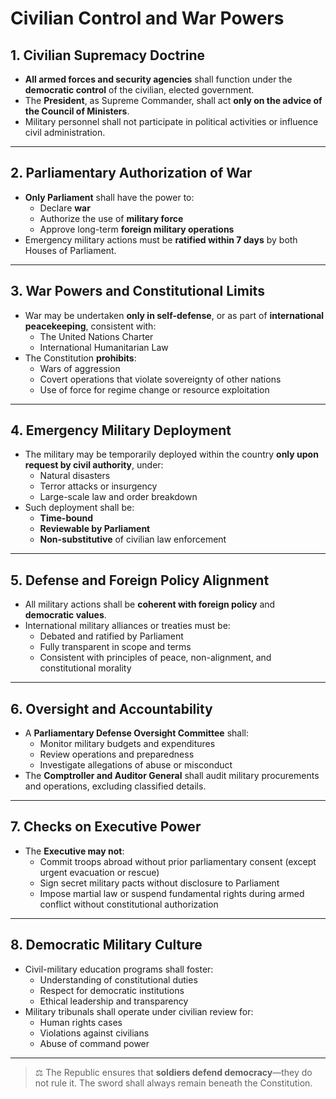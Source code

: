 # Civilian Control and War Powers

## 1. Civilian Supremacy Doctrine

- **All armed forces and security agencies** shall function under the **democratic control** of the civilian, elected government.
- The **President**, as Supreme Commander, shall act **only on the advice of the Council of Ministers**.
- Military personnel shall not participate in political activities or influence civil administration.

---

## 2. Parliamentary Authorization of War

- **Only Parliament** shall have the power to:
  - Declare **war**
  - Authorize the use of **military force**
  - Approve long-term **foreign military operations**
- Emergency military actions must be **ratified within 7 days** by both Houses of Parliament.

---

## 3. War Powers and Constitutional Limits

- War may be undertaken **only in self-defense**, or as part of **international peacekeeping**, consistent with:
  - The United Nations Charter
  - International Humanitarian Law
- The Constitution **prohibits**:
  - Wars of aggression
  - Covert operations that violate sovereignty of other nations
  - Use of force for regime change or resource exploitation

---

## 4. Emergency Military Deployment

- The military may be temporarily deployed within the country **only upon request by civil authority**, under:
  - Natural disasters
  - Terror attacks or insurgency
  - Large-scale law and order breakdown
- Such deployment shall be:
  - **Time-bound**
  - **Reviewable by Parliament**
  - **Non-substitutive** of civilian law enforcement

---

## 5. Defense and Foreign Policy Alignment

- All military actions shall be **coherent with foreign policy** and **democratic values**.
- International military alliances or treaties must be:
  - Debated and ratified by Parliament
  - Fully transparent in scope and terms
  - Consistent with principles of peace, non-alignment, and constitutional morality

---

## 6. Oversight and Accountability

- A **Parliamentary Defense Oversight Committee** shall:
  - Monitor military budgets and expenditures
  - Review operations and preparedness
  - Investigate allegations of abuse or misconduct
- The **Comptroller and Auditor General** shall audit military procurements and operations, excluding classified details.

---

## 7. Checks on Executive Power

- The **Executive may not**:
  - Commit troops abroad without prior parliamentary consent (except urgent evacuation or rescue)
  - Sign secret military pacts without disclosure to Parliament
  - Impose martial law or suspend fundamental rights during armed conflict without constitutional authorization

---

## 8. Democratic Military Culture

- Civil-military education programs shall foster:
  - Understanding of constitutional duties
  - Respect for democratic institutions
  - Ethical leadership and transparency
- Military tribunals shall operate under civilian review for:
  - Human rights cases
  - Violations against civilians
  - Abuse of command power

---

> ⚖️ The Republic ensures that **soldiers defend democracy**—they do not rule it. The sword shall always remain beneath the Constitution.
